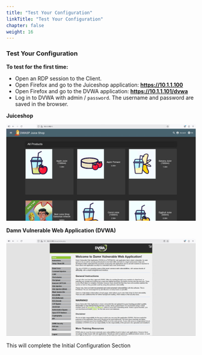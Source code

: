 ```yaml
---
title: "Test Your Configuration"
linkTitle: "Test Your Configuration"
chapter: false
weight: 16
---
```

### **Test Your Configuration**

**To test for the first time:**

- Open an RDP session to the Client.
- Open Firefox and go to the Juiceshop application: **https://10.1.1.100**
- Open Firefox and go to the DVWA application: **https://10.1.1.101/dvwa**
- Log in to DVWA with admin / ```password```. The username and password are saved in the browser.

**Juiceshop**

![](juiceshop-test.png)

**Damn Vulnerable Web Application \(DVWA\)**

![](dvwa-test.png)

This will complete the Initial Configuration Section